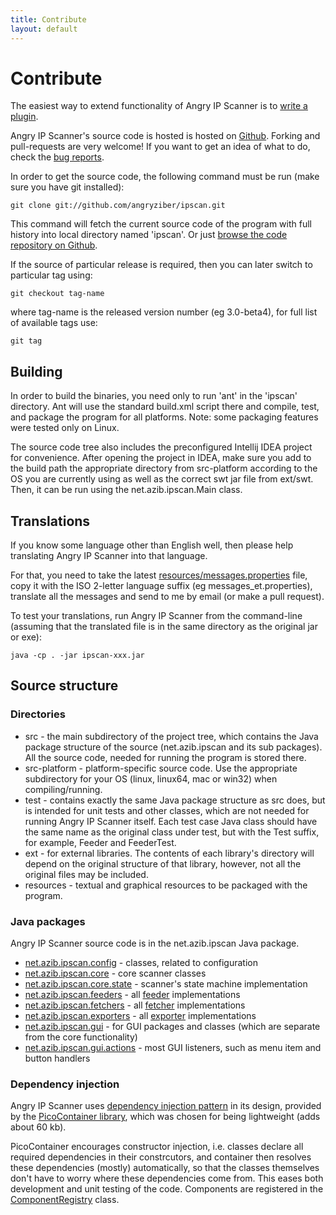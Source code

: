```yaml
---
title: Contribute
layout: default
---
```


Contribute
==========

The easiest way to extend functionality of Angry IP Scanner is to [write a plugin](plugins.html).

Angry IP Scanner's source code is hosted is hosted on [Github](https://github.com/angryziber/ipscan).
Forking and pull-requests are very welcome! If you want to get an idea of what to do, check the [bug reports](https://sourceforge.net/p/ipscan/bugs/).

In order to get the source code, the following command must be run (make sure you have git installed):

    git clone git://github.com/angryziber/ipscan.git

This command will fetch the current source code of the program with full history into local directory named 'ipscan'.
Or just [browse the code repository on Github](https://github.com/angryziber/ipscan).

If the source of particular release is required, then you can later switch to particular tag using:

    git checkout tag-name

where tag-name is the released version number (eg 3.0-beta4), for full list of available tags use:

    git tag

Building
--------

In order to build the binaries, you need only to run 'ant' in the 'ipscan' directory.
Ant will use the standard build.xml script there and compile, test, and package the program for all platforms.
Note: some packaging features were tested only on Linux.

The source code tree also includes the preconfigured Intellij IDEA project for convenience.
After opening the project in IDEA, make sure you add to the build path the appropriate directory from src-platform
according to the OS you are currently using as well as the correct swt jar file from ext/swt.
Then, it can be run using the net.azib.ipscan.Main class.

Translations
------------

If you know some language other than English well, then please help translating Angry IP Scanner into that language.

For that, you need to take the latest [resources/messages.properties](https://github.com/angryziber/ipscan/blob/master/resources/messages.properties) file,
copy it with the ISO 2-letter language suffix (eg messages_et.properties), translate all the messages and send to me by email (or make a pull request).

To test your translations, run Angry IP Scanner from the command-line (assuming that the translated file is in the same directory as the original jar or exe):

    java -cp . -jar ipscan-xxx.jar

Source structure
----------------

### Directories

* src - the main subdirectory of the project tree, which contains the Java package structure of the source (net.azib.ipscan and its sub packages). All the source code, needed for running the program is stored there.
* src-platform - platform-specific source code. Use the appropriate subdirectory for your OS (linux, linux64, mac or win32) when compiling/running.
* test - contains exactly the same Java package structure as src does, but is intended for unit tests and other classes, which are not needed for running Angry IP Scanner itself. Each test case Java class should have the same name as the original class under test, but with the Test suffix, for example, Feeder and FeederTest.
* ext - for external libraries. The contents of each library's directory will depend on the original structure of that library, however, not all the original files may be included.
* resources - textual and graphical resources to be packaged with the program.

### Java packages

Angry IP Scanner source code is in the net.azib.ipscan Java package.

* [net.azib.ipscan.config](https://github.com/angryziber/ipscan/blob/master/src/net/azib/ipscan/config) - classes, related to configuration
* [net.azib.ipscan.core](https://github.com/angryziber/ipscan/blob/master/src/net/azib/ipscan/core) - core scanner classes
* [net.azib.ipscan.core.state](https://github.com/angryziber/ipscan/blob/master/src/net/azib/ipscan/core/state) - scanner's state machine implementation
* [net.azib.ipscan.feeders](https://github.com/angryziber/ipscan/blob/master/src/net/azib/ipscan/feeders) - all [feeder](plugins.html) implementations
* [net.azib.ipscan.fetchers](https://github.com/angryziber/ipscan/blob/master/src/net/azib/ipscan/fetchers) - all [fetcher](plugins.html) implementations
* [net.azib.ipscan.exporters](https://github.com/angryziber/ipscan/blob/master/src/net/azib/ipscan/exporters) - all [exporter](plugins.html) implementations
* [net.azib.ipscan.gui](https://github.com/angryziber/ipscan/blob/master/src/net/azib/ipscan/gui) - for GUI packages and classes (which are separate from the core functionality)
* [net.azib.ipscan.gui.actions](https://github.com/angryziber/ipscan/blob/master/src/net/azib/ipscan/gui/actions) - most GUI listeners, such as menu item and button handlers

### Dependency injection

Angry IP Scanner uses [dependency injection pattern](http://en.wikipedia.org/wiki/Dependency_injection) in its design,
provided by the [PicoContainer library](http://www.picocontainer.org/), which was chosen for being lightweight (adds about 60 kb).

PicoContainer encourages constructor injection, i.e. classes declare all required dependencies in their constrcutors, and container then resolves these dependencies (mostly) automatically, so that the classes themselves don't have to worry where these dependencies come from. This eases both development and unit testing of the code.
Components are registered in the [ComponentRegistry](https://github.com/angryziber/ipscan/blob/master/src/net/azib/ipscan/core/ComponentRegistry.java) class.

